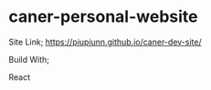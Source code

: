 # caner-personal-website
Site Link; https://piupiunn.github.io/caner-dev-site/





Build With;

React


